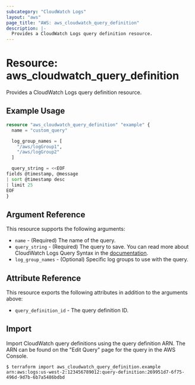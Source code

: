 ```yaml
---
subcategory: "CloudWatch Logs"
layout: "aws"
page_title: "AWS: aws_cloudwatch_query_definition"
description: |-
  Provides a CloudWatch Logs query definition resource.
---
```


# Resource: aws_cloudwatch_query_definition

Provides a CloudWatch Logs query definition resource.

## Example Usage

```terraform
resource "aws_cloudwatch_query_definition" "example" {
  name = "custom_query"

  log_group_names = [
    "/aws/logGroup1",
    "/aws/logGroup2"
  ]

  query_string = <<EOF
fields @timestamp, @message
| sort @timestamp desc
| limit 25
EOF
}
```

## Argument Reference

This resource supports the following arguments:

* `name` - (Required) The name of the query.
* `query_string` - (Required) The query to save. You can read more about CloudWatch Logs Query Syntax in the [documentation](https://docs.aws.amazon.com/AmazonCloudWatch/latest/logs/CWL_QuerySyntax.html).
* `log_group_names` - (Optional) Specific log groups to use with the query.

## Attribute Reference

This resource exports the following attributes in addition to the arguments above:

* `query_definition_id` - The query definition ID.

## Import

Import CloudWatch query definitions using the query definition ARN. The ARN can be found on the "Edit Query" page for the query in the AWS Console.

```
$ terraform import aws_cloudwatch_query_definition.example arn:aws:logs:us-west-2:123456789012:query-definition:269951d7-6f75-496d-9d7b-6b7a5486bdbd
```
